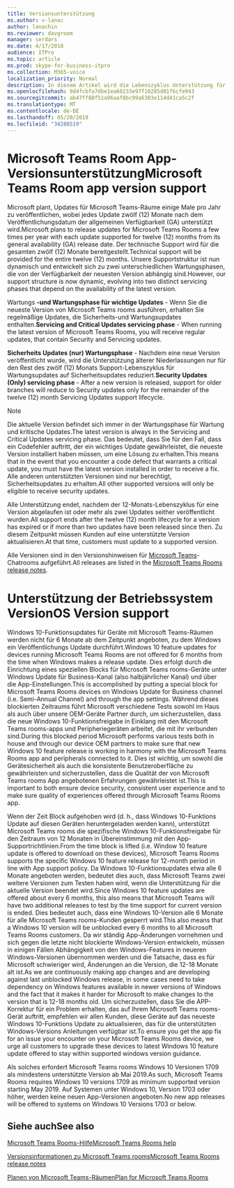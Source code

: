 ```yaml
---
title: Versionsunterstützung
ms.author: v-lanac
author: lanachin
ms.reviewer: davgroom
manager: serdars
ms.date: 4/17/2018
audience: ITPro
ms.topic: article
ms.prod: skype-for-business-itpro
ms.collection: M365-voice
localization_priority: Normal
description: In diesem Artikel wird die Lebenszyklus Unterstützung für Microsoft Teams-Chatrooms erläutert.
ms.openlocfilehash: 9d4fcbfa7dbe1ea60233e97f10285d01f6cfe943
ms.sourcegitcommit: ab47ff88f51a96aaf8bc99a6303e114d41ca5c2f
ms.translationtype: MT
ms.contentlocale: de-DE
ms.lasthandoff: 05/20/2019
ms.locfileid: "34288519"
---
```

# <a name="microsoft-teams-room-app-version-support"></a><span data-ttu-id="575dc-103">Microsoft Teams Room App-Versionsunterstützung</span><span class="sxs-lookup"><span data-stu-id="575dc-103">Microsoft Teams Room app version support</span></span>
 
<span data-ttu-id="575dc-104">Microsoft plant, Updates für Microsoft Teams-Räume einige Male pro Jahr zu veröffentlichen, wobei jedes Update zwölf (12) Monate nach dem Veröffentlichungsdatum der allgemeinen Verfügbarkeit (GA) unterstützt wird.</span><span class="sxs-lookup"><span data-stu-id="575dc-104">Microsoft plans to release updates for Microsoft Teams Rooms a few times per year with each update supported for twelve (12) months from its general availability (GA) release date.</span></span> <span data-ttu-id="575dc-105">Der technische Support wird für die gesamten zwölf (12) Monate bereitgestellt.</span><span class="sxs-lookup"><span data-stu-id="575dc-105">Technical support will be provided for the entire twelve (12) months.</span></span> <span data-ttu-id="575dc-106">Unsere Supportstruktur ist nun dynamisch und entwickelt sich zu zwei unterschiedlichen Wartungsphasen, die von der Verfügbarkeit der neuesten Version abhängig sind.</span><span class="sxs-lookup"><span data-stu-id="575dc-106">However, our support structure is now dynamic, evolving into two distinct servicing phases that depend on the availability of the latest version.</span></span>

<span data-ttu-id="575dc-107">Wartungs **-und Wartungsphase für wichtige Updates** \- Wenn Sie die neueste Version von Microsoft Teams rooms ausführen, erhalten Sie regelmäßige Updates, die Sicherheits-und Wartungsupdates enthalten.</span><span class="sxs-lookup"><span data-stu-id="575dc-107">**Servicing and Critical Updates servicing phase** \- When running the latest version of Microsoft Teams Rooms, you will receive regular updates, that contain Security and Servicing updates.</span></span>

<span data-ttu-id="575dc-108">**Sicherheits Updates (nur) Wartungsphase** \- Nachdem eine neue Version veröffentlicht wurde, wird die Unterstützung älterer Niederlassungen nur für den Rest des zwölf (12) Monats Support-Lebenszyklus für Wartungsupdates auf Sicherheitsupdates reduziert.</span><span class="sxs-lookup"><span data-stu-id="575dc-108">**Security Updates (Only) servicing phase** \- After a new  version is released, support for older branches will reduce to Security updates only for the remainder of the twelve (12) month Servicing Updates support lifecycle.</span></span>

> [!NOTE]
> <span data-ttu-id="575dc-109">Die aktuelle Version befindet sich immer in der Wartungsphase für Wartung und kritische Updates.</span><span class="sxs-lookup"><span data-stu-id="575dc-109">The latest version is always in the Servicing and Critical Updates servicing phase.</span></span> <span data-ttu-id="575dc-110">Das bedeutet, dass Sie für den Fall, dass ein Codefehler auftritt, der ein wichtiges Update gewährleistet, die neueste Version installiert haben müssen, um eine Lösung zu erhalten.</span><span class="sxs-lookup"><span data-stu-id="575dc-110">This means that in the event that you encounter a code defect that warrants a critical update, you must have the latest version installed in order to receive a fix.</span></span> <span data-ttu-id="575dc-111">Alle anderen unterstützten Versionen sind nur berechtigt, Sicherheitsupdates zu erhalten.</span><span class="sxs-lookup"><span data-stu-id="575dc-111">All other supported  versions will only be eligible to receive security updates.</span></span>

<span data-ttu-id="575dc-112">Alle Unterstützung endet, nachdem der 12-Monats-Lebenszyklus für eine Version abgelaufen ist oder mehr als zwei Updates seither veröffentlicht wurden.</span><span class="sxs-lookup"><span data-stu-id="575dc-112">All support ends after the twelve (12) month lifecycle for a version has expired or if more than two updates have been released since then.</span></span> <span data-ttu-id="575dc-113">Zu diesem Zeitpunkt müssen Kunden auf eine unterstützte Version aktualisieren.</span><span class="sxs-lookup"><span data-stu-id="575dc-113">At that time, customers must update to a supported  version.</span></span>

<span data-ttu-id="575dc-114">Alle Versionen sind in den Versionshinweisen für [Microsoft Teams](srs2-release-note.md)-Chatrooms aufgeführt.</span><span class="sxs-lookup"><span data-stu-id="575dc-114">All releases are listed in the [Microsoft Teams Rooms release notes](srs2-release-note.md).</span></span>

# <a name="os-version-support"></a><span data-ttu-id="575dc-115">Unterstützung der Betriebssystem Version</span><span class="sxs-lookup"><span data-stu-id="575dc-115">OS Version support</span></span>
<span data-ttu-id="575dc-116">Windows 10-Funktionsupdates für Geräte mit Microsoft Teams-Räumen werden nicht für 6 Monate ab dem Zeitpunkt angeboten, zu dem Windows ein Veröffentlichungs Update durchführt.</span><span class="sxs-lookup"><span data-stu-id="575dc-116">Windows 10 feature updates for devices running Microsoft Teams Rooms are not offered for 6 months from the time when Windows makes a release update.</span></span> <span data-ttu-id="575dc-117">Dies erfolgt durch die Einrichtung eines speziellen Blocks für Microsoft Teams rooms-Geräte unter Windows Update für Business-Kanal (also halbjährlicher Kanal) und über die App-Einstellungen.</span><span class="sxs-lookup"><span data-stu-id="575dc-117">This is accomplished by putting a special block for Microsoft Teams Rooms devices on Windows Update for Business channel (i.e. Semi-Annual Channel) and through the app settings.</span></span> <span data-ttu-id="575dc-118">Während dieses blockierten Zeitraums führt Microsoft verschiedene Tests sowohl im Haus als auch über unsere OEM-Geräte Partner durch, um sicherzustellen, dass die neue Windows 10-Funktionsfreigabe in Einklang mit den Microsoft Teams rooms-apps und Peripheriegeräten arbeitet, die mit ihr verbunden sind.</span><span class="sxs-lookup"><span data-stu-id="575dc-118">During this blocked period Microsoft performs various tests both in house and through our device OEM partners to make sure that new Windows 10 feature release is working in harmony with the Microsoft Teams Rooms app and peripherals connected to it.</span></span> <span data-ttu-id="575dc-119">Dies ist wichtig, um sowohl die Gerätesicherheit als auch die konsistente Benutzeroberfläche zu gewährleisten und sicherzustellen, dass die Qualität der von Microsoft Teams rooms App angebotenen Erfahrungen gewährleistet ist.</span><span class="sxs-lookup"><span data-stu-id="575dc-119">This is important to both ensure device security, consistent user experience and to make sure quality of experiences offered through Microsoft Teams Rooms app.</span></span>   

<span data-ttu-id="575dc-120">Wenn der Zeit Block aufgehoben wird (d. h., dass Windows 10-Funktions Update auf diesen Geräten heruntergeladen werden kann), unterstützt Microsoft Teams rooms die spezifische Windows 10-Funktionsfreigabe für den Zeitraum von 12 Monaten in Übereinstimmung mit den App-Supportrichtlinien.</span><span class="sxs-lookup"><span data-stu-id="575dc-120">From the time block is lifted (i.e. Window 10 feature update is offered to download on these devices), Microsoft Teams Rooms supports the specific Windows 10 feature release for 12-month period in line with App support policy.</span></span> <span data-ttu-id="575dc-121">Da Windows 10-Funktionsupdates etwa alle 6 Monate angeboten werden, bedeutet dies auch, dass Microsoft Teams zwei weitere Versionen zum Testen haben wird, wenn die Unterstützung für die aktuelle Version beendet wird.</span><span class="sxs-lookup"><span data-stu-id="575dc-121">Since Windows 10 feature updates are offered about every 6 months, this also means that Microsoft Teams will have two additional releases to test by the time support for current version is ended.</span></span> <span data-ttu-id="575dc-122">Dies bedeutet auch, dass eine Windows 10-Version alle 6 Monate für alle Microsoft Teams rooms-Kunden gesperrt wird.</span><span class="sxs-lookup"><span data-stu-id="575dc-122">This also means that a Windows 10 version will be unblocked every 6 months to all Microsoft Teams Rooms customers.</span></span> <span data-ttu-id="575dc-123">Da wir ständig App-Änderungen vornehmen und sich gegen die letzte nicht blockierte Windows-Version entwickeln, müssen in einigen Fällen Abhängigkeit von den Windows-Features in neueren Windows-Versionen übernommen werden und die Tatsache, dass es für Microsoft schwieriger wird, Änderungen an die Version, die 12-18 Monate alt ist.</span><span class="sxs-lookup"><span data-stu-id="575dc-123">As we are continuously making app changes and are developing against last unblocked Windows release, in some cases need to take dependency on Windows features available in newer versions of Windows and the fact that it makes it harder for Microsoft to make changes to the version that is 12-18 months old.</span></span> <span data-ttu-id="575dc-124">Um sicherzustellen, dass Sie die APP-Korrektur für ein Problem erhalten, das auf Ihrem Microsoft Teams rooms-Gerät auftritt, empfehlen wir allen Kunden, diese Geräte auf das neueste Windows 10-Funktions Update zu aktualisieren, das für die unterstützten Windows-Versions Anleitungen verfügbar ist.</span><span class="sxs-lookup"><span data-stu-id="575dc-124">To ensure you get the app fix for an issue your encounter on your Microsoft Teams Rooms device, we urge all customers to upgrade these devices to latest Windows 10 feature update offered to stay within supported windows version guidance.</span></span>

<span data-ttu-id="575dc-125">Als solches erfordert Microsoft Teams rooms Windows 10 Versionen 1709 als mindestens unterstützte Version ab Mai 2019.</span><span class="sxs-lookup"><span data-stu-id="575dc-125">As such, Microsoft Teams Rooms requires Windows 10 versions 1709 as minimum supported version starting May 2019.</span></span> <span data-ttu-id="575dc-126">Auf Systemen unter Windows 10, Version 1703 oder höher, werden keine neuen App-Versionen angeboten.</span><span class="sxs-lookup"><span data-stu-id="575dc-126">No new app releases will be offered to systems on Windows 10 Versions 1703 or below.</span></span>

<span data-ttu-id="575dc-127"><a name="See"> </a></span><span class="sxs-lookup"><span data-stu-id="575dc-127"></span></span>  
## <a name="see-also"></a><span data-ttu-id="575dc-128">Siehe auch</span><span class="sxs-lookup"><span data-stu-id="575dc-128">See also</span></span>

[<span data-ttu-id="575dc-129">Microsoft Teams Rooms-Hilfe</span><span class="sxs-lookup"><span data-stu-id="575dc-129">Microsoft Teams Rooms help</span></span>](https://support.office.com/en-us/article/Skype-Room-Systems-version-2-help-e667f40e-5aab-40c1-bd68-611fe0002ba2)

[<span data-ttu-id="575dc-130">Versionsinformationen zu Microsoft Teams rooms</span><span class="sxs-lookup"><span data-stu-id="575dc-130">Microsoft Teams Rooms release notes</span></span>](srs2-release-note.md)

[<span data-ttu-id="575dc-131">Planen von Microsoft Teams-Räumen</span><span class="sxs-lookup"><span data-stu-id="575dc-131">Plan for Microsoft Teams Rooms</span></span>](skype-room-systems-v2-0.md)